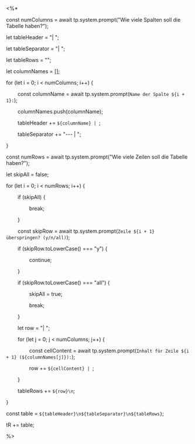 <%*

const numColumns = await tp.system.prompt("Wie viele Spalten soll die Tabelle haben?");

let tableHeader = "| ";

let tableSeparator = "| ";

let tableRows = "";

let columnNames = [];

for (let i = 0; i < numColumns; i++) {

        const columnName = await tp.system.prompt(`Name der Spalte ${i + 1}:`);

        columnNames.push(columnName);

        tableHeader += `${columnName} | `;

        tableSeparator += "--- | ";

}

const numRows = await tp.system.prompt("Wie viele Zeilen soll die Tabelle haben?");

let skipAll = false;

for (let i = 0; i < numRows; i++) {

        if (skipAll) {

                break;

        }

        const skipRow = await tp.system.prompt(`Zeile ${i + 1} überspringen? (y/n/all)`);

        if (skipRow.toLowerCase() === "y") {

                continue;

        }

        if (skipRow.toLowerCase() === "all") {

                skipAll = true;

                break;

        }

        let row = "| ";

        for (let j = 0; j < numColumns; j++) {

                const cellContent = await tp.system.prompt(`Inhalt für Zeile ${i + 1} (${columnNames[j]}):`);

                row += `${cellContent} | `;

        }

        tableRows += `${row}\n`;

}

const table = `${tableHeader}\n${tableSeparator}\n${tableRows}`;

tR += table;

%>